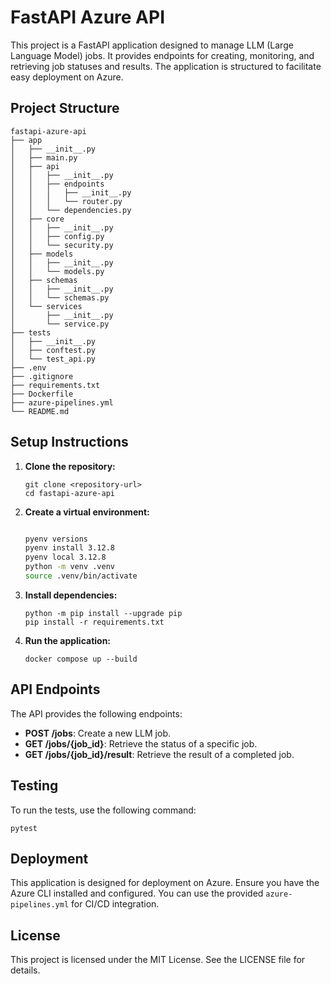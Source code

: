 # FastAPI Azure API

This project is a FastAPI application designed to manage LLM (Large Language Model) jobs. It provides endpoints for creating, monitoring, and retrieving job statuses and results. The application is structured to facilitate easy deployment on Azure.

## Project Structure

```
fastapi-azure-api
├── app
│   ├── __init__.py
│   ├── main.py
│   ├── api
│   │   ├── __init__.py
│   │   ├── endpoints
│   │   │   ├── __init__.py
│   │   │   └── router.py
│   │   └── dependencies.py
│   ├── core
│   │   ├── __init__.py
│   │   ├── config.py
│   │   └── security.py
│   ├── models
│   │   ├── __init__.py
│   │   └── models.py
│   ├── schemas
│   │   ├── __init__.py
│   │   └── schemas.py
│   └── services
│       ├── __init__.py
│       └── service.py
├── tests
│   ├── __init__.py
│   ├── conftest.py
│   └── test_api.py
├── .env
├── .gitignore
├── requirements.txt
├── Dockerfile
├── azure-pipelines.yml
└── README.md
```

## Setup Instructions

1. **Clone the repository:**
   ```
   git clone <repository-url>
   cd fastapi-azure-api
   ```

2. **Create a virtual environment:**
   ```bash
   
   pyenv versions
   pyenv install 3.12.8
   pyenv local 3.12.8
   python -m venv .venv
   source .venv/bin/activate
   ```


3. **Install dependencies:**
   ```
   python -m pip install --upgrade pip
   pip install -r requirements.txt
   ```

4. **Run the application:**
   ```
   docker compose up --build
   ```

## API Endpoints

The API provides the following endpoints:

- **POST /jobs**: Create a new LLM job.
- **GET /jobs/{job_id}**: Retrieve the status of a specific job.
- **GET /jobs/{job_id}/result**: Retrieve the result of a completed job.

## Testing

To run the tests, use the following command:

```
pytest
```

## Deployment

This application is designed for deployment on Azure. Ensure you have the Azure CLI installed and configured. You can use the provided `azure-pipelines.yml` for CI/CD integration.

## License

This project is licensed under the MIT License. See the LICENSE file for details.